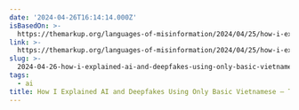 ```yaml
---
date: '2024-04-26T16:14:14.000Z'
isBasedOn: >-
  https://themarkup.org/languages-of-misinformation/2024/04/25/how-i-explained-ai-and-deepfakes-using-only-basic-vietnamese
link: >-
  https://themarkup.org/languages-of-misinformation/2024/04/25/how-i-explained-ai-and-deepfakes-using-only-basic-vietnamese
slug: >-
  2024-04-26-how-i-explained-ai-and-deepfakes-using-only-basic-vietnamese-the-markup
tags:
  - ai
title: How I Explained AI and Deepfakes Using Only Basic Vietnamese – The Markup
---
```


